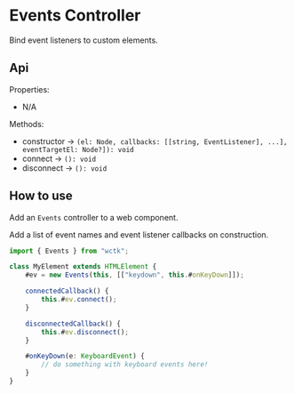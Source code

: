 # Events Controller

Bind event listeners to custom elements.

## Api

Properties:

- N/A

Methods:

- constructor -> `(el: Node, callbacks: [[string, EventListener], ...], eventTargetEl: Node?]): void`
- connect -> `(): void`
- disconnect -> `(): void`

## How to use

Add an `Events` controller to a web component.

Add a list of event names and event listener callbacks on construction.

```ts
import { Events } from "wctk";

class MyElement extends HTMLElement {
	#ev = new Events(this, [["keydown", this.#onKeyDown]]);

	connectedCallback() {
		this.#ev.connect();
	}

	disconnectedCallback() {
		this.#ev.disconnect();
	}

	#onKeyDown(e: KeyboardEvent) {
		// do something with keyboard events here!
	}
}
```
